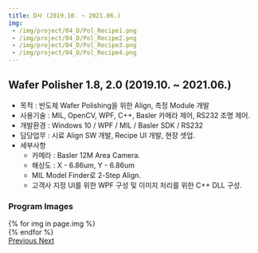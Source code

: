 ```yaml
---
title: D사 (2019.10. ~ 2021.06.)
img:
 - /img/project/04_D/Pol_Recipe1.png
 - /img/project/04_D/Pol_Recipe2.png
 - /img/project/04_D/Pol_Recipe3.png
 - /img/project/04_D/Pol_Recipe4.png
---
```

## Wafer Polisher 1.8, 2.0 (2019.10. ~ 2021.06.)
- 목적 : 반도체 Wafer Polishing을 위한 Align, 측정 Module 개발
- 사용기술 : MIL, OpenCV, WPF, C++, Basler 카메라 제어, RS232 조명 제어.
- 개발환경 : Windows 10 / WPF / MIL / Basler SDK / RS232
- 담당업무 : 시료 Align SW 개발, Recipe UI 개발, 현장 셋업.
- 세부사항
   - 카메라 : Basler 12M Area Camera.
   - 해상도 : X - 6.86um, Y - 6.86um
   - MIL Model Finder로 2-Step Align.
   - 고객사 지정 UI를 위한 WPF 구성 및 이미지 처리를 위한 C++ DLL 구성.

### Program Images
<div id="carouselExampleControls" class="carousel slide mb-4" data-ride="carousel">
    <div class="carousel-inner">
        {% for img in page.img %}
            <div class="carousel-item {% if forloop.first %}active{% endif %}">
                <img src="{{ img }}" class="d-block w-100" alt="" onclick="window.open(this.src)">
            </div>
        {% endfor %}
    </div>
    <a class="carousel-control-prev" href="#carouselExampleControls" role="button" data-slide="prev">
        <span class="carousel-control-prev-icon" aria-hidden="true"></span>
        <span class="sr-only">Previous</span>
    </a>
    <a class="carousel-control-next" href="#carouselExampleControls" role="button" data-slide="next">
        <span class="carousel-control-next-icon" aria-hidden="true"></span>
        <span class="sr-only">Next</span>
    </a>
</div>
